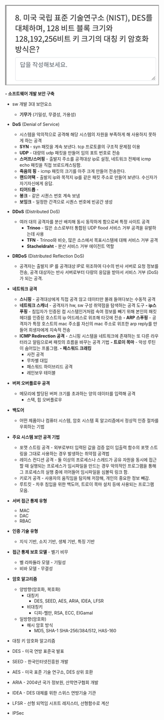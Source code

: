 ![](img/2022-10-12-14-38-21.png)

**- 소프트웨어 개발 보안 구축**

- sw 개발 3대 보안요소
  - **기무가** (기밀성, 무결성, 가용성)

- **DoS** (Denial of Service)
  - 시스템을 악의적으로 공격해 해당 시스템의 자원을 부족하게 해 사용하지 못하게 하는 공격
  - **SYN** - syn 패킷을 계속 보낸다. tcp 프로토콜의 구조적 문제점 이용
  - **UDP** - 대량의 udp 패킷을 만들어 임의 포트 번호로 전송
  - **스머프/스머핑** - 출발지 주소를 공격대상 ip로 설정, 네트워크 전체에 icmp echo 패킷을 직접 브로드캐스팅함.
  - **죽음의 핑** - icmp 패킷의 크기를 아주 크게 만들어 전송한다.
  - **랜드어택** - 출발지 ip와 목적지 ip를 같은 패킷 주소로 만들어 보낸다. 수신자가 자기자신에게 응답.
  - **티어드롭** -
  - **봉크** - 같은 시퀀스 번호 계속 보냄
  - **보잉크** - 일정한 간격으로 시퀀스 번호에 빈공간 생성

- **DDoS** (Distributed DoS)
  - 여러 대의 공격자를 분산 배치해 동시 동작하게 함으로써 특정 사이트 공격
    - **Trinoo** - 많은 소스로부터 통합된 UDP flood 서비스 거부 공격을 유발하는데 사용
    - **TFN** - Trinoo와 비슷, 많은 소스에서 목표시스템에 대해 서비스 거부 공격
    - **Stacheldraht** - 분산 서비스 거부 에이전트 역할

- **DRDoS** (Distributed Reflection DoS)
  - 공격자는 출발지 IP 를 공격대상 IP로 위조하여 다수의 반사 서버로 요청 정보를 전송, 공격 대상자는 반사 서버로부터 다량의 응답을 받아서 서비스 거부 (DoS)가 되는 공격.

- **네트워크 공격**
  - **스니핑**  - 공격대상에게 직접 공격 않고 데이터만 몰래 들여다보는 수동적 공격
  - **네트워크 스캐너** - 공격자가 hw, sw 구성 취약점을 탐색하는 공격 도구
  **- ip스푸핑** - 침입자가 인증된 컴 시스템인거처럼 속여 정보를 빼기 위해 본인의 패킷 헤더를 인증된 호스트의 ip 어드레스로 위조해 타깃에 전송
  **- ARP 스푸핑** - 공격자가 특정 호스트의 mac 주소를 자신의 mac 주소로 위조한 arp reply를 만들어 희생자에게 지속적 전송
  - **ICMP Redirection 공격** - 스니핑 시스템을 네트워크에 존재하는 또 다른 라우터라고 알림으로써 패킷의 흐름을 바꾸는 공격 기법
  **- 트로이 목마** - 악성 루틴이 숨어있는 프롤그램.
  **- 패스워드 크래킹**
    - 사전 공격
    - 무차별 대입
    - 패스워드 하이브리드 공격
    - 레인보우 테이블

- **버퍼 오버플로우 공격**
  - 메모리에 할당된 버퍼 크기를 초과하는 양의 데이터를 입력해 공격
    - 스택, 힙 오버플로우

- **백도어**
  - 어떤 제품이나 컴퓨터 시스템, 암호 시스템 혹 알고리즘에서 정상적 인증 절차를 우회하는 기법

- **주요 시스템 보안 공격 기법**
  - 포맷 스트링 공격 - 외부로부터 입력된 값을 검증 없이 입출력 함수의 포맷 스트링을 그대로 사용하는 경우 발생하는 취약점 공격법
  - 레이스 컨디션 공격 - 둘 이상의 프로세스나 스레드가 공유 자원을 동시에 접근할 때 실행되는 프로세스가 임시파일을 만드는 경우 악의적인 프로그램을 통해 그 프로세스의 실행 중에 끼어들어 임시파일을 심볼릭 링크 함.
  - 키로거 공격 - 사용자의 움직임을 탐지해 저장해, 개인의 중요한 정보 빼감.
  - 루트킷 - 차후 침입을 위한 백도어, 트로이 목마 설치 등에 사용되는 프로그램 모음.

- **서버 접근 통제 유형**
  - MAC
  - DAC
  - RBAC
- **인증 기술 유형**
  - 지식 기반, 소지 기반, 생체 기반, 특징 기반

- **접근 통제 보호 모델** - 벨기 비무
  - 벨 라파듈라 모델 - 기밀성
  - 비바 모델    - 무결성

- **암호 알고리즘**
  - 양방향(암호화, 복호화)
    - 대칭키
      - DES, SEED, AES, ARIA, IDEA, LFSR
    - 비대칭키
      - 디피-헬만, RSA, ECC, EIGamal
  - 일방향(암호화)
    - 해시 암호 방식
      - MD5, SHA-1 SHA-256/384/512, HAS-160

- 대칭 키 암호화 알고리즘
- DES   - 미국 연방 표준국 발표
- SEED  -  한국인터넷진흥원 개발
- AES   - 미국 표준 기술 연구소, DES 상위 호환
- ARIA  - 2004년 국가 정보원, 산학연구협회 개발
- IDEA  - DES 대체를 위한 스위스 연방기술 기관
- LFSR  - 선형 되먹임 시프트 레지스터, 선형함수로 계산



- IPSec
